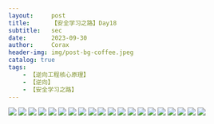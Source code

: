 ```yaml
---
layout:     post
title:      【安全学习之路】Day18
subtitle:   sec
date:       2023-09-30
author:     Corax
header-img: img/post-bg-coffee.jpeg
catalog: true
tags:
    - 【逆向工程核心原理】
    - 【逆向】
    - 【安全学习之路】
---
```


![](https://typora-1321221957.cos.ap-shanghai.myqcloud.com/image1/202311021051850.png)
![](https://typora-1321221957.cos.ap-shanghai.myqcloud.com/image1/202311021051852.png)
![](https://typora-1321221957.cos.ap-shanghai.myqcloud.com/image1/202311021051853.png)
![](https://typora-1321221957.cos.ap-shanghai.myqcloud.com/image1/202311021051854.png)
![](https://typora-1321221957.cos.ap-shanghai.myqcloud.com/image1/202311021051855.png)
![](https://typora-1321221957.cos.ap-shanghai.myqcloud.com/image1/202311021051856.png)
![](https://typora-1321221957.cos.ap-shanghai.myqcloud.com/image1/202311021051857.png)
![](https://typora-1321221957.cos.ap-shanghai.myqcloud.com/image1/202311021051858.png)
![](https://typora-1321221957.cos.ap-shanghai.myqcloud.com/image1/202311021051859.png)
![](https://typora-1321221957.cos.ap-shanghai.myqcloud.com/image1/202311021051860.png)
![](https://typora-1321221957.cos.ap-shanghai.myqcloud.com/image1/202311021051861.png)
![](https://typora-1321221957.cos.ap-shanghai.myqcloud.com/image1/202311021051862.png)
![](https://typora-1321221957.cos.ap-shanghai.myqcloud.com/image1/202311021051863.png)
![](https://typora-1321221957.cos.ap-shanghai.myqcloud.com/image1/202311021051864.png)
![](https://typora-1321221957.cos.ap-shanghai.myqcloud.com/image1/202311021051865.png)
![](https://typora-1321221957.cos.ap-shanghai.myqcloud.com/image1/202311021051866.png)
![](https://typora-1321221957.cos.ap-shanghai.myqcloud.com/image1/202311021051867.png)
![](https://typora-1321221957.cos.ap-shanghai.myqcloud.com/image1/202311021051869.png)
![](https://typora-1321221957.cos.ap-shanghai.myqcloud.com/image1/202311021051870.png)
![](https://typora-1321221957.cos.ap-shanghai.myqcloud.com/image1/202311021051871.png)
